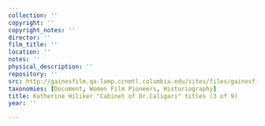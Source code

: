 ```yaml
---
collection: ''
copyright: ''
copyright_notes: ''
director: ''
film_title: ''
location: ''
notes: ''
physical_description: ''
repository: ''
src: http://gainesfilm.qa-lamp.ccnmtl.columbia.edu/sites/files/gainesfilm/images/D_hilliker_cabinet_dr.__82541-3.jpg
taxonomies: [Document, Women Film Pioneers, Historiography]
title: Katherine Hiliker "Cabinet of Dr.Caligari" titles (3 of 9)
year: ''

---
```


